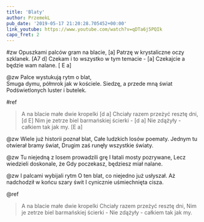```yaml
---
title: 'Blaty'
author: PrzemekL
pub_date: '2019-05-17 21:20:28.705452+00:00'
link_youtube: https://www.youtube.com/watch?v=qDTa6j5PQIk
capo_fret: 2
---
```


#zw
Opuszkami palców gram na blacie, [a]
Patrzę w krystaliczne oczy szklanek. [A7 d]
Czekam i to wszystko w tym temacie - [a]
Czekajcie a będzie wam nalane. [	E a]

@zw
Palce wystukują rytm o blat,	
Smuga dymu, półmrok jak w kościele.
Siedzę, a przede mną świat
Podświetlonych luster i butelek.	

#ref
>A na blacie małe dwie kropelki [d a]
>Chciały razem przeżyć resztę dni, [d E]
>Nim je zetrze biel barmańskiej ścierki - [d a]
>Nie zdążyły - całkiem tak jak my. [E a]

@zw
Wiele już historii poznał blat,
Całe ludzkich losów poematy.
Jednym tu otwierał bramy świat,
Drugim zaś runęły wszystkie światy.

@zw
Tu niejedną z losem prowadzili grę
I łatali mosty pozrywane,
Lecz wiedzieli doskonale, że
Gdy poczekasz, będziesz miał nalane.

@zw
I palcami wybijali rytm
O ten blat, co niejedno już usłyszał.
Aż nadchodził w końcu szary świt
I cynicznie uśmiechnięta cisza.

@ref
>A na blacie małe dwie kropelki
>Chciały razem przeżyć resztę dni,
>Nim je zetrze biel barmańskiej ścierki -
>Nie zdążyły - całkiem tak jak my.
